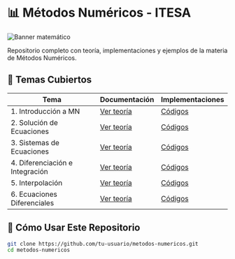 # 📊 Métodos Numéricos - ITESA

![Banner matemático](https://ejemplo.com/banner-matematicas.png) <!-- Opcional -->

Repositorio completo con teoría, implementaciones y ejemplos de la materia de Métodos Numéricos.

## 🧮 Temas Cubiertos

| Tema | Documentación | Implementaciones |
|------|---------------|------------------|
| 1. Introducción a MN | [Ver teoría](/docs/TEMA1-Introduccion.md) | [Códigos](/codigos/tema1/) |
| 2. Solución de Ecuaciones | [Ver teoría](/docs/TEMA2-Ecuaciones.md) | [Códigos](/codigos/tema2) |
| 3. Sistemas de Ecuaciones | [Ver teoría](/docs/TEMA3-Sistemas.md) | [Códigos](/codigos/tema3) |
| 4. Diferenciación e Integración | [Ver teoría](/docs/TEMA4-Integracion.md) | [Códigos](/codigos/tema4) |
| 5. Interpolación | [Ver teoría](/docs/TEMA5-Interpolacion.md) | [Códigos](/codigos/tema5) |
| 6. Ecuaciones Diferenciales | [Ver teoría](/docs/TEMA6-EcuacionesDiferenciales.md) | [Códigos](/codigos/tema6) |

## 🚀 Cómo Usar Este Repositorio

```bash
git clone https://github.com/tu-usuario/metodos-numericos.git
cd metodos-numericos
